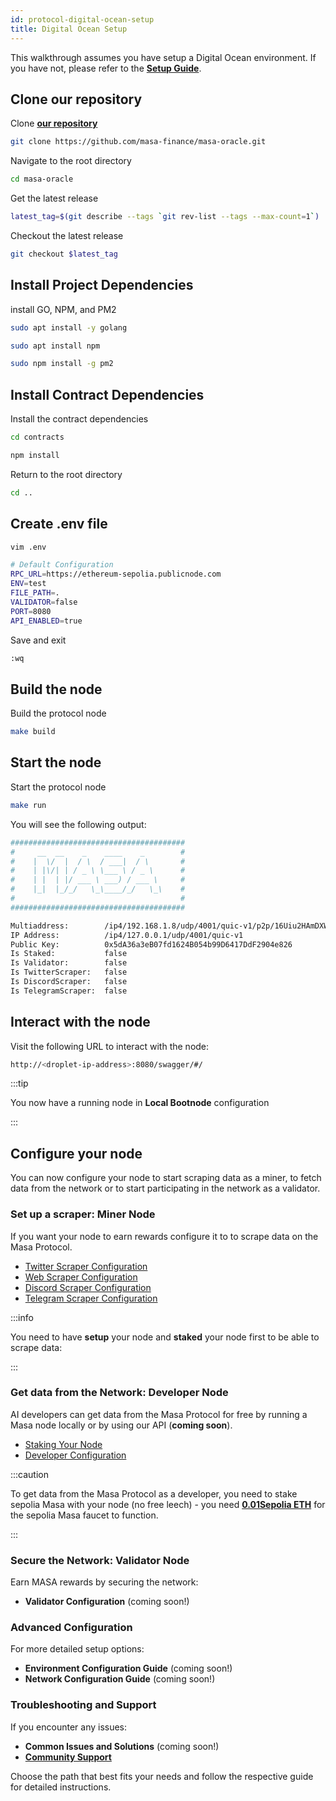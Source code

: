 ```yaml
---
id: protocol-digital-ocean-setup
title: Digital Ocean Setup
---
```


This walkthrough assumes you have setup a Digital Ocean environment. If you have not, please refer to the **[Setup Guide](../masa-subnet/shared/create-environment.md)**.

## Clone our repository

Clone **[our repository](https://github.com/masa-finance/masa-oracle.git)**

```bash
git clone https://github.com/masa-finance/masa-oracle.git
```

Navigate to the root directory

```bash
cd masa-oracle
```

Get the latest release

```bash
latest_tag=$(git describe --tags `git rev-list --tags --max-count=1`)
```

Checkout the latest release

```bash
git checkout $latest_tag
```

## Install Project Dependencies

install GO, NPM, and PM2

```bash
sudo apt install -y golang
```

```bash
sudo apt install npm
```

```bash
sudo npm install -g pm2
```

## Install Contract Dependencies

Install the contract dependencies

```bash
cd contracts
```

```bash
npm install
```

Return to the root directory

```bash
cd ..
```

## Create .env file

```bash
vim .env
```

```bash
# Default Configuration
RPC_URL=https://ethereum-sepolia.publicnode.com
ENV=test
FILE_PATH=.
VALIDATOR=false
PORT=8080
API_ENABLED=true
```

Save and exit

```bash
:wq
```

## Build the node

Build the protocol node

```bash
make build
```

## Start the node

Start the protocol node

```bash
make run
```

You will see the following output:

```bash
#######################################
#     __  __    _    ____    _        #
#    |  \/  |  / \  / ___|  / \       #
#    | |\/| | / _ \ \___ \ / _ \      #
#    | |  | |/ ___ \ ___) / ___ \     #
#    |_|  |_/_/   \_\____/_/   \_\    #
#                                     #
#######################################

Multiaddress:        /ip4/192.168.1.8/udp/4001/quic-v1/p2p/16Uiu2HAmDXWNV9RXVoRsbt9z7pFSsKS2KdpN7HHFVLdFZmS7iCvo
IP Address:          /ip4/127.0.0.1/udp/4001/quic-v1
Public Key:          0x5dA36a3eB07fd1624B054b99D6417DdF2904e826
Is Staked:           false
Is Validator:        false
Is TwitterScraper:   false
Is DiscordScraper:   false
Is TelegramScraper:  false
```

## Interact with the node

Visit the following URL to interact with the node:

```bash
http://<droplet-ip-address>:8080/swagger/#/
```

:::tip

You now have a running node in **Local Bootnode** configuration

:::

## Configure your node

You can now configure your node to start scraping data as a miner, to fetch data from the network or to start participating in the network as a validator.

### Set up a scraper: Miner Node

If you want your node to earn rewards configure it to to scrape data on the Masa Protocol.

- [Twitter Scraper Configuration](/docs/masa-protocol/protocol-twitter-scraper-config.md)
- [Web Scraper Configuration](/docs/masa-protocol/protocol-web-scraper-config.md)
- [Discord Scraper Configuration](/docs/masa-protocol/protocol-discord-scraper-config.md)
- [Telegram Scraper Configuration](/docs/masa-protocol/protocol-telegram-scraper-config.md)

:::info

You need to have **setup** your node and **staked** your node first to be able to scrape data:

:::

### Get data from the Network: Developer Node

AI developers can get data from the Masa Protocol for free by running a Masa node locally or by using our API (**coming soon**).

- [Staking Your Node](/docs/masa-protocol/protocol-staking-guide.md)
- [Developer Configuration](/docs/masa-protocol/protocol-developer-config.md)

:::caution

To get data from the Masa Protocol as a developer, you need to stake sepolia Masa with your node (no free leech) - you need [**0.01Sepolia ETH**](https://www.alchemy.com/faucets/ethereum-sepolia) for the sepolia Masa faucet to function.

:::

### Secure the Network: Validator Node

Earn MASA rewards by securing the network:

- **Validator Configuration** (coming soon!)

### Advanced Configuration

For more detailed setup options:

- **Environment Configuration Guide** (coming soon!)
- **Network Configuration Guide** (coming soon!)

### Troubleshooting and Support

If you encounter any issues:

- **Common Issues and Solutions** (coming soon!)
- [**Community Support**](/docs/masa-subnet/validator/9-join-community.md)

Choose the path that best fits your needs and follow the respective guide for detailed instructions.

